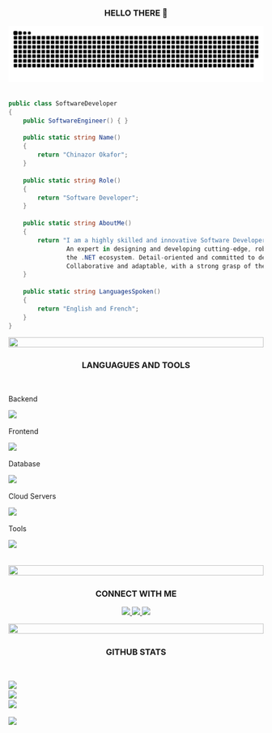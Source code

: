 <h3 align="center"> HELLO THERE 👋 </h3>

<picture>
  <source media="(prefers-color-scheme: dark)" srcset="https://raw.githubusercontent.com/platane/platane/output/github-contribution-grid-snake-dark.svg">
  <source media="(prefers-color-scheme: light)" srcset="https://raw.githubusercontent.com/platane/platane/output/github-contribution-grid-snake.svg">
  <img alt="github contribution grid snake animation" src="https://raw.githubusercontent.com/platane/platane/output/github-contribution-grid-snake.svg">
</picture>

```csharp

public class SoftwareDeveloper 
{
    public SoftwareEngineer() { }

    public static string Name()
    {
        return "Chinazor Okafor";
    }

    public static string Role()
    {
        return "Software Developer";
    }

    public static string AboutMe()
    {
        return "I am a highly skilled and innovative Software Developer.
                An expert in designing and developing cutting-edge, robust software solutions by leveraging the power of
                the .NET ecosystem. Detail-oriented and committed to delivering high-quality software applications.
                Collaborative and adaptable, with a strong grasp of the latest industry trends";
    }

    public static string LanguagesSpoken()
    {
        return "English and French";
    }
}
```

<img src="https://i.imgur.com/dBaSKWF.gif" height="20" width="100%">

<h3 align="center">LANGUAGUES AND TOOLS</h3>

<br/>

Backend
<p align="left">
  <a href="https://skillicons.dev">
    <img src="https://skillicons.dev/icons?i=cs,dotnet" />
  </a>
</p>

Frontend
<p align="left">
  <a href="https://skillicons.dev">
    <img src="https://skillicons.dev/icons?i=html,css,bootstrap,js,ts,react,vue,angular" />
  </a>
</p>

Database
<p align="left">
  <a href="https://skillicons.dev">
    <img src="https://skillicons.dev/icons?i=mongodb,mysql,postgresql" />
  </a>
</p>

Cloud Servers
<p align="left">
  <a href="https://skillicons.dev">
    <img src="https://skillicons.dev/icons?i=azure,firebase" />
  </a>
</p>

Tools
<p align="left">
  <a href="https://skillicons.dev">
    <img src="https://skillicons.dev/icons?i=git,github,gitlab,docker,vscode,postman,visualstudio,redis,rabbitmq,kubernetes" />
  </a>
</p>

<br/>

<img src="https://i.imgur.com/dBaSKWF.gif" height="20" width="100%">

<h3 align="center">CONNECT WITH ME</h3>
<p align="center">
  <a href="https://www.linkedin.com/in/chinazor-okafor/">
    <img src="https://skillicons.dev/icons?i=linkedin" />
  </a>
  <a href="https://x.com/iamILIBID">
    <img src="https://skillicons.dev/icons?i=twitter" />
  </a>
  <a href="mailto:chinazorfredrick@gmail.com">
    <img src="https://skillicons.dev/icons?i=gmail" />
  </a>
</p>

<img src="https://i.imgur.com/dBaSKWF.gif" height="20" width="100%">

<h3 align="center">GITHUB STATS</h3>
<br/>

![](https://github-readme-stats.vercel.app/api?username=Fred-Michael&theme=calm&hide_border=false&include_all_commits=false&count_private=false)<br/>
![](https://github-readme-streak-stats.herokuapp.com/?user=Fred-Michael&theme=calm&hide_border=false)<br/>
![](https://github-readme-stats.vercel.app/api/top-langs/?username=Fred-Michael&theme=calm&hide_border=false&include_all_commits=false&count_private=false&layout=compact)

[![](https://visitcount.itsvg.in/api?id=Fred-Michael&icon=0&color=0)](https://visitcount.itsvg.in)
